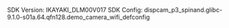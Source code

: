 SDK Version: IKAYAKI_DLM00V017
SDK  Config: dispcam_p3_spinand.glibc-9.1.0-s01a.64.qfn128.demo_camera_wifi_defconfig

